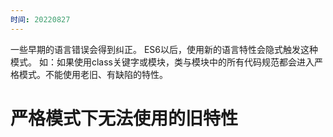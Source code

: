 ```yaml
---
时间: 20220827
---
```

一些早期的语言错误会得到纠正。
ES6以后，使用新的语言特性会隐式触发这种模式。
	如：如果使用class关键字或模块，类与模块中的所有代码规范都会进入严格模式。不能使用老旧、有缺陷的特性。

# 严格模式下无法使用的旧特性